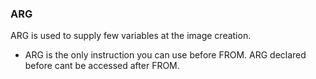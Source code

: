 ### ARG

ARG is used to supply few variables at the image creation.
* ARG is the only instruction you can use before FROM. ARG declared before cant be accessed after FROM.